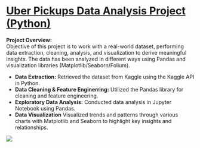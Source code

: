 # [Uber Pickups Data Analysis Project (Python)](https://github.com/vermaparul85/E2E-Data-Analytics-Projects/edit/main/Uber-Pickup-Data-Analysis)
**Project Overview:** <br>
Objective of this project is to work with a real-world dataset, performing data extraction, cleaning, analysis, and visualization to derive meaningful insights. The data has been analyzed in different ways using Pandas and visualization libraries (Matplotlib/Seaborn/Folium). 
* **Data Extraction:** Retrieved the dataset from Kaggle using the Kaggle API in Python.
* **Data Cleaning & Feature Enginerring:** Utilized the Pandas library for cleaning and feature engineering.
* **Exploratory Data Analysis:** Conducted data analysis in Jupyter Notebook using Pandas.
* **Data Visualization** Visualized trends and patterns through various charts with Matplotlib and Seaborn to highlight key insights and relationships.

![](https://github.com/vermaparul85/Portfolio/blob/main/Images/Uber%20Pickup%20image.png)
